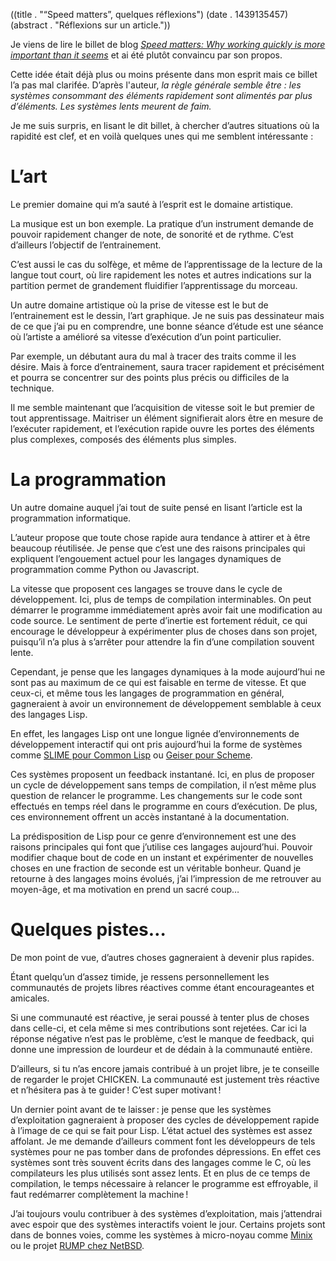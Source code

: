 ((title . "“Speed matters”, quelques réflexions")
 (date . 1439135457)
 (abstract . "Réflexions sur un article."))

Je viens de lire le billet de blog _[Speed matters: Why working
quickly is more important than it seems][speed-matters]_ et ai été
plutôt convaincu par son propos.

Cette idée était déjà plus ou moins présente dans mon esprit mais ce
billet l’a pas mal clarifée. D’après l'auteur, _la règle générale
semble être : les systèmes consommant des éléments rapidement sont
alimentés par plus d’éléments. Les systèmes lents meurent de faim._

Je me suis surpris, en lisant le dit billet, à chercher d’autres
situations où la rapidité est clef, et en voilà quelques unes qui me
semblent intéressante :


# L’art

Le premier domaine qui m’a sauté à l’esprit est le domaine artistique.

La musique est un bon exemple. La pratique d’un instrument demande de
pouvoir rapidement changer de note, de sonorité et de rythme. C’est
d’ailleurs l’objectif de l’entrainement.

C’est aussi le cas du solfège, et même de l’apprentissage de la
lecture de la langue tout court, où lire rapidement les notes et
autres indications sur la partition permet de grandement fluidifier
l’apprentissage du morceau.

Un autre domaine artistique où la prise de vitesse est le but de
l’entrainement est le dessin, l’art graphique. Je ne suis pas
dessinateur mais de ce que j’ai pu en comprendre, une bonne séance
d’étude est une séance où l’artiste a amélioré sa vitesse d’exécution
d’un point particulier.

Par exemple, un débutant aura du mal à tracer des traits comme il les
désire. Mais à force d’entrainement, saura tracer rapidement et
précisément et pourra se concentrer sur des points plus précis ou
difficiles de la technique.

Il me semble maintenant que l’acquisition de vitesse soit le but
premier de tout apprentissage. Maitriser un élément signifierait alors
être en mesure de l’exécuter rapidement, et l’exécution rapide ouvre
les portes des éléments plus complexes, composés des éléments plus
simples.


# La programmation

Un autre domaine auquel j’ai tout de suite pensé en lisant l’article
est la programmation informatique.

L’auteur propose que toute chose rapide aura tendance à attirer et à
être beaucoup réutilisée. Je pense que c’est une des raisons
principales qui expliquent l’engouement actuel pour les langages
dynamiques de programmation comme Python ou Javascript.

La vitesse que proposent ces langages se trouve dans le cycle de
développement. Ici, plus de temps de compilation interminables. On
peut démarrer le programme immédiatement après avoir fait une
modification au code source. Le sentiment de perte d’inertie est
fortement réduit, ce qui encourage le développeur à expérimenter plus
de choses dans son projet, puisqu’il n’a plus à s’arrêter pour
attendre la fin d’une compilation souvent lente.

Cependant, je pense que les langages dynamiques à la mode aujourd’hui
ne sont pas au maximum de ce qui est faisable en terme de vitesse. Et
que ceux-ci, et même tous les langages de programmation en général,
gagneraient à avoir un environnement de développement semblable à ceux
des langages Lisp.

En effet, les langages Lisp ont une longue lignée d’environnements de
développement interactif qui ont pris aujourd’hui la forme de systèmes
comme [SLIME pour Common Lisp][slime] ou [Geiser pour Scheme][geiser].

Ces systèmes proposent un feedback instantané. Ici, en plus de
proposer un cycle de développement sans temps de compilation, il n’est
même plus question de relancer le programme. Les changements sur le
code sont effectués en temps réel dans le programme en cours
d’exécution. De plus, ces environnement offrent un accès instantané à
la documentation.

La prédisposition de Lisp pour ce genre d’environnement est une des
raisons principales qui font que j’utilise ces langages
aujourd’hui. Pouvoir modifier chaque bout de code en un instant et
expérimenter de nouvelles choses en une fraction de seconde est un
véritable bonheur. Quand je retourne à des langages moins évolués,
j’ai l’impression de me retrouver au moyen-âge, et ma motivation en
prend un sacré coup…


# Quelques pistes…

De mon point de vue, d’autres choses gagneraient à devenir plus
rapides.

Étant quelqu’un d’assez timide, je ressens personnellement les
communautés de projets libres réactives comme étant encourageantes et
amicales.

Si une communauté est réactive, je serai poussé à tenter plus de
choses dans celle-ci, et cela même si mes contributions sont
rejetées. Car ici la réponse négative n’est pas le problème, c’est le
manque de feedback, qui donne une impression de lourdeur et de dédain
à la communauté entière.

D’ailleurs, si tu n’as encore jamais contribué à un projet libre, je
te conseille de regarder le projet CHICKEN. La communauté est
justement très réactive et n’hésitera pas à te guider ! C’est super
motivant !


Un dernier point avant de te laisser : je pense que les systèmes
d’exploitation gagneraient à proposer des cycles de développement
rapide à l’image de ce qui se fait pour Lisp. L’état actuel des
systèmes est assez affolant. Je me demande d’ailleurs comment font les
développeurs de tels systèmes pour ne pas tomber dans de profondes
dépressions. En effet ces systèmes sont très souvent écrits dans des
langages comme le C, où les compilateurs les plus utilisés sont assez
lents. Et en plus de ce temps de compilation, le temps nécessaire à
relancer le programme est effroyable, il faut redémarrer complètement
la machine !

J’ai toujours voulu contribuer à des systèmes d’exploitation, mais
j’attendrai avec espoir que des systèmes interactifs voient le
jour. Certains projets sont dans de bonnes voies, comme les systèmes à
micro-noyau comme [Minix][minix] ou le projet [RUMP chez
NetBSD][rump].


[speed-matters]:          http://jsomers.net/blog/speed-matters
[slime]:                  https://common-lisp.net/project/slime/
[geiser]:                 http://www.nongnu.org/geiser/
[minix]:                  http://minix3.org/
[rump]:                   http://rumpkernel.org/
